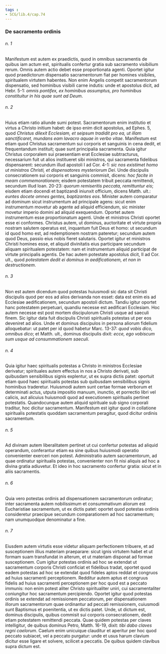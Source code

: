 ```yaml
---
tags : 
- SCG/lib.4/cap.74
---
```


### De sacramento ordinis

###### n. 1
Manifestum est autem ex praedictis, quod in omnibus sacramentis de quibus iam actum est, spiritualis confertur gratia sub sacramento visibilium rerum. Omnis autem actio debet esse proportionata agenti. Oportet igitur quod praedictorum dispensatio sacramentorum fiat per homines visibiles, spiritualem virtutem habentes. Non enim Angelis competit sacramentorum dispensatio, sed hominibus visibili carne indutis: unde et apostolus dicit, ad Hebr. 5-1: *omnis pontifex, ex hominibus assumptus, pro hominibus constituitur in his quae sunt ad Deum*.

###### n. 2
Huius etiam ratio aliunde sumi potest. Sacramentorum enim institutio et virtus a Christo initium habet: de ipso enim dicit apostolus, ad Ephes. 5, quod *Christus dilexit Ecclesiam, et seipsum tradidit pro ea, ut illam sanctificaret, mundans eam lavacro aquae in verbo vitae*. Manifestum est etiam quod Christus sacramentum sui corporis et sanguinis in cena dedit, et frequentandum instituit; quae sunt principalia sacramenta. Quia igitur Christus corporalem sui praesentiam erat Ecclesiae subtracturus, necessarium fuit ut alios institueret sibi ministros, qui sacramenta fidelibus dispensarent: secundum illud apostoli I ad Cor. 4-1: *sic nos existimet homo ut ministros Christi, et dispensatores mysteriorum Dei*. Unde discipulis consecrationem sui corporis et sanguinis commisit, dicens: *hoc facite in meam commemorationem*; eisdem potestatem tribuit peccata remittendi, secundum illud Ioan. 20-23: *quorum remiseritis peccata, remittuntur eis*; eisdem etiam docendi et baptizandi iniunxit officium, dicens Matth. ult.: *euntes docete omnes gentes, baptizantes eos*. Minister autem comparatur ad dominum sicut instrumentum ad principale agens: sicut enim instrumentum movetur ab agente ad aliquid efficiendum, sic minister movetur imperio domini ad aliquid exequendum. Oportet autem instrumentum esse proportionatum agenti. Unde et ministros Christi oportet esse ei conformes. Christus autem, ut dominus, auctoritate et virtute propria nostram salutem operatus est, inquantum fuit Deus et homo: ut secundum id quod homo est, ad redemptionem nostram pateretur; secundum autem quod Deus, passio eius nobis fieret salutaris. Oportet igitur et ministros Christi homines esse, et aliquid divinitatis eius participare secundum aliquam spiritualem potestatem: nam et instrumentum aliquid participat de virtute principalis agentis. De hac autem potestate apostolus dicit, II ad Cor. ult., quod *potestatem dedit ei dominus in aedificationem, et non in destructionem*.

###### n. 3
Non est autem dicendum quod potestas huiusmodi sic data sit Christi discipulis quod per eos ad alios derivanda non esset: data est enim eis ad Ecclesiae aedificationem, secundum apostoli dictum. Tandiu igitur oportet hanc potestatem perpetuari, quandiu necesse est aedificari Ecclesiam. Hoc autem necesse est post mortem discipulorum Christi usque ad saeculi finem. Sic igitur data fuit discipulis Christi spiritualis potestas ut per eos deveniret ad alios. Unde et dominus discipulos in persona aliorum fidelium alloquebatur: ut patet per id quod habetur Marc. 13-37: *quod vobis dico, omnibus dico*; et Matth. ult., dominus discipulis dixit: *ecce, ego vobiscum sum usque ad consummationem saeculi*.

###### n. 4
Quia igitur haec spiritualis potestas a Christo in ministros Ecclesiae derivatur; spirituales autem effectus in nos a Christo derivati, sub quibusdam sensibilibus signis explentur, ut ex supra dictis patet: oportuit etiam quod haec spiritualis potestas sub quibusdam sensibilibus signis hominibus traderetur. Huiusmodi autem sunt certae formae verborum et determinati actus, utputa impositio manuum, inunctio, et porrectio libri vel calicis, aut alicuius huiusmodi quod ad executionem spiritualis pertinet potestatis. Quandocunque autem aliquid spirituale sub signo corporali traditur, hoc dicitur sacramentum. Manifestum est igitur quod in collatione spiritualis potestatis quoddam sacramentum peragitur, quod dicitur ordinis sacramentum.

###### n. 5
Ad divinam autem liberalitatem pertinet ut cui confertur potestas ad aliquid operandum, conferantur etiam ea sine quibus huiusmodi operatio convenienter exerceri non potest. Administratio autem sacramentorum, ad quae ordinatur spiritualis potestas, convenienter non fit nisi aliquis ad hoc a divina gratia adiuvetur. Et ideo in hoc sacramento confertur gratia: sicut et in aliis sacramentis.

###### n. 6
Quia vero potestas ordinis ad dispensationem sacramentorum ordinatur; inter sacramenta autem nobilissimum et consummativum aliorum est Eucharistiae sacramentum, ut ex dictis patet: oportet quod potestas ordinis consideretur praecipue secundum comparationem ad hoc sacramentum; nam unumquodque denominatur a fine.

###### n. 7
Eiusdem autem virtutis esse videtur aliquam perfectionem tribuere, et ad susceptionem illius materiam praeparare: sicut ignis virtutem habet et ut formam suam transfundat in alterum, et ut materiam disponat ad formae susceptionem. Cum igitur potestas ordinis ad hoc se extendat ut sacramentum corporis Christi conficiat et fidelibus tradat, oportet quod eadem potestas ad hoc se extendat quod fideles aptos reddat et congruos ad huius sacramenti perceptionem. Redditur autem aptus et congruus fidelis ad huius sacramenti perceptionem per hoc quod est a peccato immunis: non enim potest aliter Christo spiritualiter uniri, cui sacramentaliter coniungitur hoc sacramentum percipiendo. Oportet igitur quod potestas ordinis se extendat ad remissionem peccatorum, per dispensationem illorum sacramentorum quae ordinantur ad peccati remissionem, cuiusmodi sunt Baptismus et poenitentia, ut ex dictis patet. Unde, ut dictum est, dominus discipulis, quibus commisit sui corporis consecrationem, dedit etiam potestatem remittendi peccata. Quae quidem potestas per claves intelligitur, de quibus dominus Petro, Matth. 16-19, dixit: *tibi dabo claves regni caelorum*. Caelum enim unicuique clauditur et aperitur per hoc quod peccato subiacet, vel a peccato purgatur: unde et usus harum clavium dicitur esse ligare et solvere, scilicet a peccatis. De quibus quidem clavibus supra dictum est.

